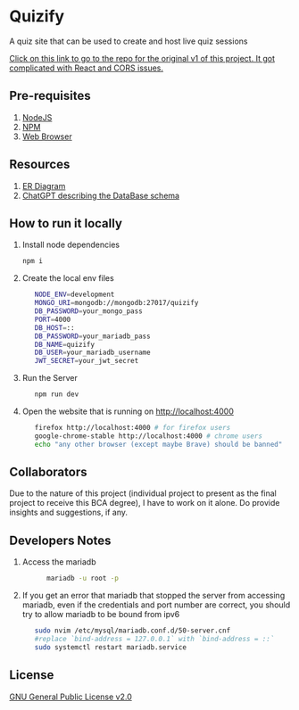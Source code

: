 # Quizify

A quiz site that can be used to create and host live quiz sessions

[Click on this link to go to the repo for the original v1 of this project. It got complicated with React and CORS issues.](https://github.com/saivishnu725/quizify)

## Pre-requisites

1. [NodeJS](https://nodejs.org/en)
2. [NPM](https://npmjs.com)
3. [Web Browser](https://www.mozilla.org/en-US/firefox/new/)

## Resources

1. [ER Diagram](https://drawsql.app/teams/the-unconcerned-apes-team/diagrams/quizify)
2. [ChatGPT describing the DataBase schema](https://chatgpt.com/share/61dda5b1-02e1-4393-965e-abb2cd1f7f04)

## How to run it locally

1. Install node dependencies

   ```bash
   npm i
   ```

2. Create the local env files

   ```bash
      NODE_ENV=development
      MONGO_URI=mongodb://mongodb:27017/quizify
      DB_PASSWORD=your_mongo_pass
      PORT=4000
      DB_HOST=::
      DB_PASSWORD=your_mariadb_pass
      DB_NAME=quizify
      DB_USER=your_mariadb_username
      JWT_SECRET=your_jwt_secret
   ```

3. Run the Server

   ```bash
      npm run dev
   ```

4. Open the website that is running on [http://localhost:4000](http://localhost:4000)

   ```bash
      firefox http://localhost:4000 # for firefox users
      google-chrome-stable http://localhost:4000 # chrome users
      echo "any other browser (except maybe Brave) should be banned"
   ```

## Collaborators

Due to the nature of this project (individual project to present as the final project to receive this BCA degree), I have to work on it alone. Do provide insights and suggestions, if any.

## Developers Notes

1. Access the mariadb

   ```bash
         mariadb -u root -p
   ```

2. If you get an error that mariadb that stopped the server from accessing mariadb, even if the credentials and port number are correct, you should try to allow mariadb to be bound from ipv6

   ```bash
      sudo nvim /etc/mysql/mariadb.conf.d/50-server.cnf
      #replace `bind-address = 127.0.0.1` with `bind-address = ::`
      sudo systemctl restart mariadb.service
   ```

## License

[GNU General Public License v2.0](https://choosealicense.com/licenses/gpl-2.0/)
